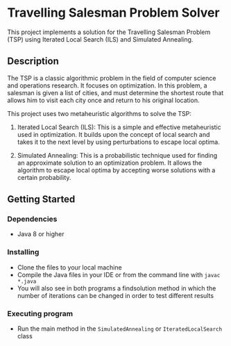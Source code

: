 # Travelling Salesman Problem Solver

This project implements a solution for the Travelling Salesman Problem (TSP) using Iterated Local Search (ILS) and Simulated Annealing.

## Description

The TSP is a classic algorithmic problem in the field of computer science and operations research. It focuses on optimization. In this problem, a salesman is given a list of cities, and must determine the shortest route that allows him to visit each city once and return to his original location.

This project uses two metaheuristic algorithms to solve the TSP:

1. Iterated Local Search (ILS): This is a simple and effective metaheuristic used in optimization. It builds upon the concept of local search and takes it to the next level by using perturbations to escape local optima.

2. Simulated Annealing: This is a probabilistic technique used for finding an approximate solution to an optimization problem. It allows the algorithm to escape local optima by accepting worse solutions with a certain probability.

## Getting Started

### Dependencies

* Java 8 or higher

### Installing

* Clone the files to your local machine
* Compile the Java files in your IDE or from the command line with `javac *.java`
* You will also see in both programs a findsolution method in which the number of iterations can be changed in order to test different results

### Executing program

* Run the main method in the `SimulatedAnnealing` or `IteratedLocalSearch` class
